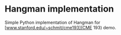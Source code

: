 Hangman implementation
======================

Simple Python implementation of Hangman for [www.stanford.edu/~schmit/cme193](CME 193) demo.

